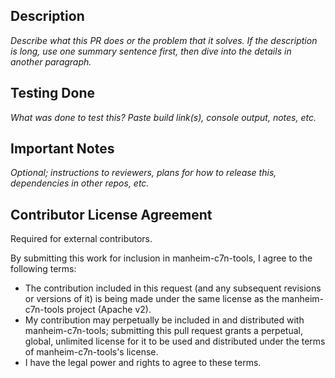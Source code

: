 ## Description

_Describe what this PR does or the problem that it solves. If the description is long, use one summary sentence first, then dive into the details in another paragraph._

## Testing Done

_What was done to test this? Paste build link(s), console output, notes, etc._

## Important Notes

_Optional; instructions to reviewers, plans for how to release this, dependencies in other repos, etc._

## Contributor License Agreement

Required for external contributors.

By submitting this work for inclusion in manheim-c7n-tools, I agree to the following terms:

* The contribution included in this request (and any subsequent revisions or versions of it)
  is being made under the same license as the manheim-c7n-tools project (Apache v2).
* My contribution may perpetually be included in and distributed with manheim-c7n-tools; submitting
  this pull request grants a perpetual, global, unlimited license for it to be used and distributed
  under the terms of manheim-c7n-tools's license.
* I have the legal power and rights to agree to these terms.
